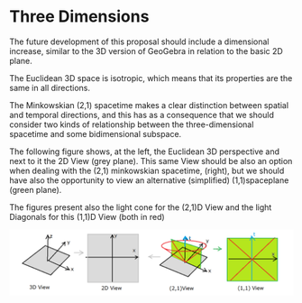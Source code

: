 # Three Dimensions

The future development of this proposal should include a dimensional increase, similar to the 3D version of GeoGebra in relation to the basic 2D plane.

The Euclidean 3D space is isotropic, which means that its properties are the same in all directions.

The Minkowskian (2,1) spacetime makes a clear distinction between spatial and temporal directions, and this has as a consequence that we should consider two kinds of relationship between the three-dimensional spacetime and some bidimensional subspace. 

The following figure shows, at the left, the Euclidean 3D perspective and next to it the 2D View (grey plane). This same View should be also an option when dealing with the (2,1) minkowskian spacetime, (right), but we should have also the opportunity to view an alternative (simplified) (1,1)spaceplane (green plane). 

The figures present also the light cone for the (2,1)D View and the light Diagonals for this (1,1)D View (both in red)

![GeoGebra Views](https://github.com/probaxeoxebra/probaMinkoski/blob/master/Interese/Images/GeoGebraViews/GeoGebra%20Views.png "Comparing 2D and 3D Views for Euclid and Minkowski")
